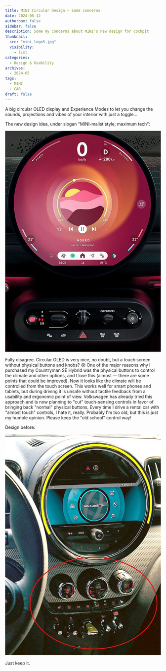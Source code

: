 ```yaml
---
title: MINI Circular Design — some concerns
date: 2024-05-12
authorbox: false
sidebar: false
description: Some my concerns about MINI's new design for cockpit
thumbnail:
  src: "mini_logoS.jpg"
  visibility:
    - list
categories:
  - Design & Usability
archives:
  - 2024-05
tags:
  - MINI
  - CAR
draft: false
---
```

A big circular OLED display and Experience Modes to let you change the sounds, projections and vibes of your interior with just a toggle...
<!--more-->

The new design idea, under slogan "MINI-malist style; maximum tech":

![](assets/1714377605463.jpg)

Fully disagree. Circular OLED is very nice, no doubt, but a touch screen without physical buttons and knobs? 😥 One of the major reasons why I purchased my Countryman SE Hybrid was the physical buttons to control the climate and other options, and I love this (almost — there are some points that could be improved). Now it looks like the climate will be controlled from the touch screen. This works well for smart phones and tablets, but during driving it is unsafe without tactile feedback from a usability and ergonomic point of view. Volkswagen has already tried this approach and is now planning to "cut" touch-sensing controls in favor of bringing back "normal" physical buttons. Every time I drive a rental car with "almost touch" controls, I hate it, really. Probably I'm too old, but this is just my humble opinion. Please keep the "old school" control way!

Design before:

![](assets/1715184633584.jpg)

Just keep it.
